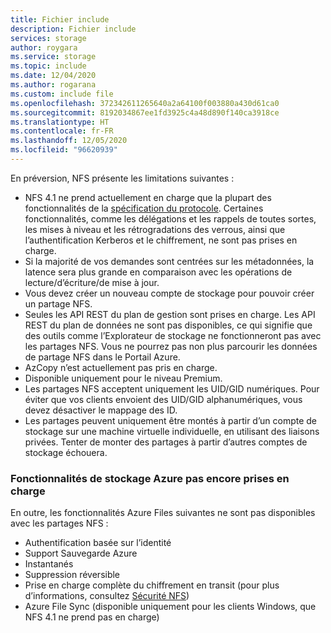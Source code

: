 ```yaml
---
title: Fichier include
description: Fichier include
services: storage
author: roygara
ms.service: storage
ms.topic: include
ms.date: 12/04/2020
ms.author: rogarana
ms.custom: include file
ms.openlocfilehash: 372342611265640a2a64100f003880a430d61ca0
ms.sourcegitcommit: 8192034867ee1fd3925c4a48d890f140ca3918ce
ms.translationtype: HT
ms.contentlocale: fr-FR
ms.lasthandoff: 12/05/2020
ms.locfileid: "96620939"
---
```

En préversion, NFS présente les limitations suivantes :

- NFS 4.1 ne prend actuellement en charge que la plupart des fonctionnalités de la [spécification du protocole](https://tools.ietf.org/html/rfc5661). Certaines fonctionnalités, comme les délégations et les rappels de toutes sortes, les mises à niveau et les rétrogradations des verrous, ainsi que l’authentification Kerberos et le chiffrement, ne sont pas prises en charge.
- Si la majorité de vos demandes sont centrées sur les métadonnées, la latence sera plus grande en comparaison avec les opérations de lecture/d’écriture/de mise à jour.
- Vous devez créer un nouveau compte de stockage pour pouvoir créer un partage NFS.
- Seules les API REST du plan de gestion sont prises en charge. Les API REST du plan de données ne sont pas disponibles, ce qui signifie que des outils comme l’Explorateur de stockage ne fonctionneront pas avec les partages NFS. Vous ne pourrez pas non plus parcourir les données de partage NFS dans le Portail Azure.
- AzCopy n’est actuellement pas pris en charge.
- Disponible uniquement pour le niveau Premium.
- Les partages NFS acceptent uniquement les UID/GID numériques. Pour éviter que vos clients envoient des UID/GID alphanumériques, vous devez désactiver le mappage des ID.
- Les partages peuvent uniquement être montés à partir d’un compte de stockage sur une machine virtuelle individuelle, en utilisant des liaisons privées. Tenter de monter des partages à partir d’autres comptes de stockage échouera.

### <a name="azure-storage-features-not-yet-supported"></a>Fonctionnalités de stockage Azure pas encore prises en charge

En outre, les fonctionnalités Azure Files suivantes ne sont pas disponibles avec les partages NFS :

- Authentification basée sur l’identité
- Support Sauvegarde Azure
- Instantanés
- Suppression réversible
- Prise en charge complète du chiffrement en transit (pour plus d’informations, consultez [Sécurité NFS](../articles/storage/files/storage-files-compare-protocols.md#security))
- Azure File Sync (disponible uniquement pour les clients Windows, que NFS 4.1 ne prend pas en charge)
